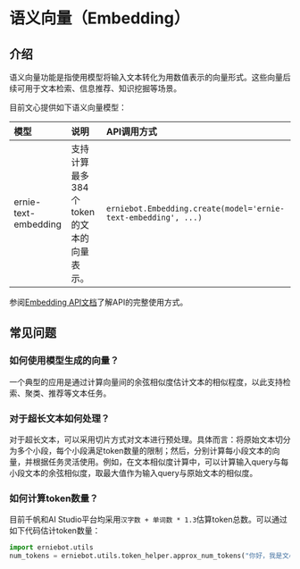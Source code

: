 # 语义向量（Embedding）

## 介绍

语义向量功能是指使用模型将输入文本转化为用数值表示的向量形式。这些向量后续可用于文本检索、信息推荐、知识挖掘等场景。

目前文心提供如下语义向量模型：

| 模型 | 说明 | API调用方式 |
| :--- | :---- | :----- |
| ernie-text-embedding | 支持计算最多384个token的文本的向量表示。 | `erniebot.Embedding.create(model='ernie-text-embedding', ...)` |

参阅[Embedding API文档](../api_reference/embedding.md)了解API的完整使用方式。

## 常见问题

### 如何使用模型生成的向量？

一个典型的应用是通过计算向量间的余弦相似度估计文本的相似程度，以此支持检索、聚类、推荐等文本任务。

### 对于超长文本如何处理？

对于超长文本，可以采用切片方式对文本进行预处理。具体而言：将原始文本切分为多个小段，每个小段满足token数量的限制；然后，分别计算每小段文本的向量，并根据任务灵活使用。例如，在文本相似度计算中，可以计算输入query与每小段文本的余弦相似度，取最大值作为输入query与原始文本的相似度。

### 如何计算token数量？

目前千帆和AI Studio平台均采用`汉字数 + 单词数 * 1.3`估算token总数。可以通过如下代码估计token数量：

```{.py .copy}
import erniebot.utils
num_tokens = erniebot.utils.token_helper.approx_num_tokens("你好，我是文心一言。")
```
